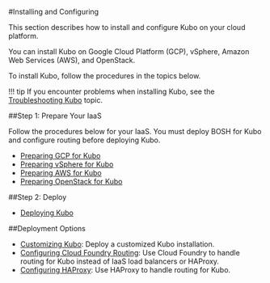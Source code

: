 #Installing and Configuring

This section describes how to install and configure Kubo on your cloud platform.

You can install Kubo on Google Cloud Platform (GCP), vSphere, Amazon Web Services (AWS), and OpenStack.

To install Kubo, follow the procedures in the topics below.

!!! tip
	If you encounter problems when installing Kubo, see the [Troubleshooting Kubo](../managing/troubleshooting.md) topic.

##Step 1: Prepare Your IaaS

Follow the procedures below for your IaaS. You must deploy BOSH for Kubo and configure routing before deploying Kubo.

* [Preparing GCP for Kubo](gcp/)
* [Preparing vSphere for Kubo](vsphere/)
* [Preparing AWS for Kubo](aws/)
* [Preparing OpenStack for Kubo](openstack/)

##Step 2: Deploy  

* [Deploying Kubo](deploying-kubo/)

##Deployment Options

* [Customizing Kubo](customizing-kubo/): Deploy a customized Kubo installation.
* [Configuring Cloud Foundry Routing](cf-routing/): Use Cloud Foundry to handle routing for Kubo instead of IaaS load balancers or HAProxy.
* [Configuring HAProxy](haproxy/): Use HAProxy to handle routing for Kubo.